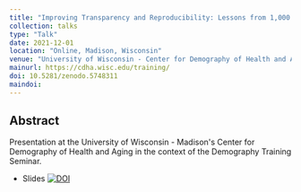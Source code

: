 ```yaml
---
title: "Improving Transparency and Reproducibility: Lessons from 1,000 economics papers"
collection: talks
type: "Talk"
date: 2021-12-01
location: "Online, Madison, Wisconsin"
venue: "University of Wisconsin - Center for Demography of Health and Aging"
mainurl: https://cdha.wisc.edu/training/
doi: 10.5281/zenodo.5748311
maindoi: 
---
```


## Abstract

Presentation at the University of Wisconsin - Madison's Center for Demography of Health and Aging in the context of the Demography Training Seminar.

- Slides [![DOI](https://zenodo.org/badge/DOI/10.5281/zenodo.5748311.svg)](https://doi.org/10.5281/zenodo.5748311)

